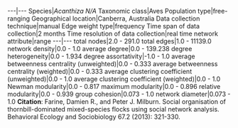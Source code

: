 ---|---
Species|*Acanthiza N/A*
Taxonomic class|Aves
Population type|free-ranging
Geographical location|Canberra, Australia
Data collection technique|manual 
Edge weight type|frequency
Time span of data collection|2 months
Time resolution of data collection|real time
network attribute|range
---|---
total nodes|2.0 - 291.0
total edges|1.0 - 11139.0
network density|0.0 - 1.0
average degree|0.0 - 139.238
degree heterogeneity|0.0 - 1.934
degree assortativity|-1.0 - 1.0
average betweenness centrality (unweighted)|0.0 - 0.333
average betweenness centrality (weighted)|0.0 - 0.333
average clustering coefficient (unweighted)|0.0 - 1.0
average clustering coefficient (weighted)|0.0 - 1.0
Newman modularity|0.0 - 0.817
maximum modularity|0.0 - 0.896
relative modularity|0.0 - 0.939
group cohesion|0.073 - 1.0
network diameter|0.073 - 1.0
**Citation**: Farine, Damien R., and Peter J. Milburn. 
Social organisation of thornbill-dominated mixed-species flocks using social network analysis.
 Behavioral Ecology and Sociobiology 67.2 (2013): 321-330.